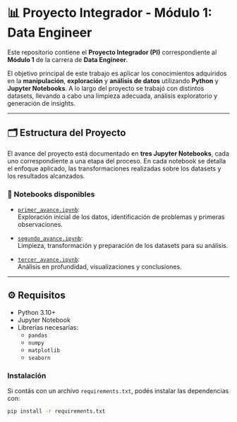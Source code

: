 # 📊 Proyecto Integrador - Módulo 1: Data Engineer

Este repositorio contiene el **Proyecto Integrador (PI)** correspondiente al **Módulo 1** de la carrera de **Data Engineer**.

El objetivo principal de este trabajo es aplicar los conocimientos adquiridos en la **manipulación**, **exploración** y **análisis de datos** utilizando **Python** y **Jupyter Notebooks**. A lo largo del proyecto se trabajó con distintos datasets, llevando a cabo una limpieza adecuada, análisis exploratorio y generación de insights.

---

## 🗂️ Estructura del Proyecto

El avance del proyecto está documentado en **tres Jupyter Notebooks**, cada uno correspondiente a una etapa del proceso. En cada notebook se detalla el enfoque aplicado, las transformaciones realizadas sobre los datasets y los resultados alcanzados.

### 📘 Notebooks disponibles

- [`primer_avance.ipynb`](https://github.com/nicolasgallu/D.E-PI1/blob/master/PI1/primer_avance.ipynb):  
  Exploración inicial de los datos, identificación de problemas y primeras observaciones.

- [`segundo_avance.ipynb`](https://github.com/nicolasgallu/D.E-PI1/blob/master/PI1/segundo_avance.ipynb):  
  Limpieza, transformación y preparación de los datasets para su análisis.

- [`tercer_avance.ipynb`](https://github.com/nicolasgallu/D.E-PI1/blob/master/PI1/tercer_avance.ipynb):  
  Análisis en profundidad, visualizaciones y conclusiones.

---

## ⚙️ Requisitos

- Python 3.10+
- Jupyter Notebook
- Librerías necesarias:
  - `pandas`
  - `numpy`
  - `matplotlib`
  - `seaborn`

### Instalación

Si contás con un archivo `requirements.txt`, podés instalar las dependencias con:

```bash
pip install -r requirements.txt

